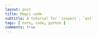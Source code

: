 ```yaml
---
layout: post
title: Magci code
subtitle: A tutorial for `inspect`, `ast`
tags: [ note, code, python ]
comments: true
---
```



